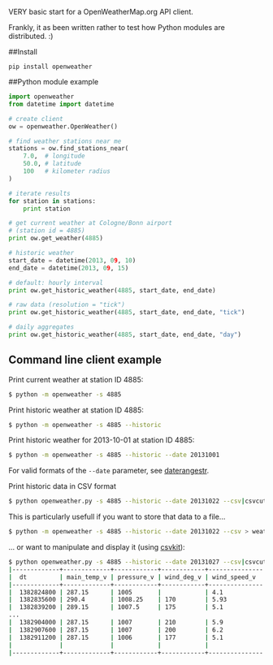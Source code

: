 VERY basic start for a OpenWeatherMap.org API client.

Frankly, it as been written rather to test how Python modules are distributed. :)

##Install

    pip install openweather

##Python module example
    
```python
import openweather
from datetime import datetime

# create client
ow = openweather.OpenWeather()

# find weather stations near me
stations = ow.find_stations_near(
	7.0,  # longitude
	50.0, # latitude
	100   # kilometer radius
)

# iterate results
for station in stations:
	print station

# get current weather at Cologne/Bonn airport
# (station id = 4885)
print ow.get_weather(4885)

# historic weather
start_date = datetime(2013, 09, 10)
end_date = datetime(2013, 09, 15)

# default: hourly interval
print ow.get_historic_weather(4885, start_date, end_date)

# raw data (resolution = "tick")
print ow.get_historic_weather(4885, start_date, end_date, "tick")

# daily aggregates
print ow.get_historic_weather(4885, start_date, end_date, "day")
```

## Command line client example

Print current weather at station ID 4885:

```sh
$ python -m openweather -s 4885
```

Print historic weather at station ID 4885:

```sh
$ python -m openweather -s 4885 --historic
```

Print historic weather for 2013-10-01 at station ID 4885:

```sh
$ python -m openweather -s 4885 --historic --date 20131001
```

For valid formats of the `--date` parameter, see [daterangestr](https://github.com/marians/py-daterangestr).

Print historic data in CSV format

```sh
$ python openweather.py -s 4885 --historic --date 20131022 --csv|csvcut -c 10,14,23,25|csvlook
```

This is particularly usefull if you want to store that data to a file...

```sh
$ python -m openweather -s 4885 --historic --date 20131022 --csv > weather.csv
```

... or want to manipulate and display it (using [csvkit](https://github.com/onyxfish/csvkit)):

```sh
$ python openweather.py -s 4885 --historic --date 20131027 --csv|csvcut -c 9,26,30,35,43|csvlook
|-------------+-------------+------------+------------+---------------|
|  dt         | main_temp_v | pressure_v | wind_deg_v | wind_speed_v  |
|-------------+-------------+------------+------------+---------------|
|  1382824800 | 287.15      | 1005       |            | 4.1           |
|  1382835600 | 290.4       | 1008.25    | 170        | 5.93          |
|  1382839200 | 289.15      | 1007.5     | 175        | 5.1           |
...
|  1382904000 | 287.15      | 1007       | 210        | 5.9           |
|  1382907600 | 287.15      | 1007       | 200        | 6.2           |
|  1382911200 | 287.15      | 1006       | 177        | 5.1           |
|             |             |            |            |               |
|-------------+-------------+------------+------------+---------------|
```
